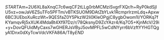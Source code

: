 $START$Am+2U6XL8aXnqC7c6wqCF2tLLg0rbMCMziSvgrFXQr/h+RyP0kdSjIU5vz+owJaV6ZSuTFo5PFTm/vBTKSUOM9DAtZbYLvk1RcmprlrzmLdq+Apxw6BC3UEboXuRczWt+9QESfaZ0Y5PkzW2li0KIeOPgjC8ygbOwom1l/YORKq7fKYamqvRj5xXUK4MdaBt4Xf97Dz/r/78QksnyD9ZcYAzr4/Kq7O5+KjnMcV/29i+y+DovQFUidMyCaxs7wGHERJsVByJ5ovMPFL5wCdNYyrr6bVzftYYHGTQgyA1Dnx0dXyTcwVdcVKFA86A/T8y$END$